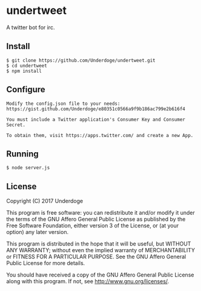 # undertweet

A twitter bot for irc.

## Install

    $ git clone https://github.com/Underdoge/undertweet.git
    $ cd undertweet
    $ npm install

## Configure

    Modify the config.json file to your needs: https://gist.github.com/Underdoge/e80351c0566a9f9b186ac799e2b616f4

    You must include a Twitter application's Consumer Key and Consumer Secret.

    To obtain them, visit https://apps.twitter.com/ and create a new App.

## Running

    $ node server.js

## License

Copyright (C) 2017 Underdoge

This program is free software: you can redistribute it and/or modify it under the terms of the GNU Affero General Public License as published by the Free Software Foundation, either version 3 of the License, or (at your option) any later version.

This program is distributed in the hope that it will be useful, but WITHOUT ANY WARRANTY; without even the implied warranty of MERCHANTABILITY or FITNESS FOR A PARTICULAR PURPOSE. See the GNU Affero General Public License for more details.

You should have received a copy of the GNU Affero General Public License along with this program. If not, see http://www.gnu.org/licenses/.
